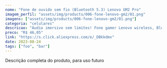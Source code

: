 ```yaml
---
nome: "Fone de ouvido sem fio (Bluetooth 5.3) Lenovo GM2 Pro"
imagem_perfil: "assets/img/products/006-fone-lenovo-gm2/01.png"
imagens: ["assets/img/products/006-fone-lenovo-gm2/01.png"]
categoria: "celulares"
descricao: "Áudio imersivo sem limites! Fone gamer Lenovo wireless, Bluetooth 5.3, para uma experiência sonora épica e jogos cativantes, tudo livre de fios."
preco: "R$ 46,05"
link: "https://s.click.aliexpress.com/e/_DBkkdmx"
date: 2023-08-24
tags: ["foo", "bar"]
---
```

Descrição completa do produto, para uso futuro